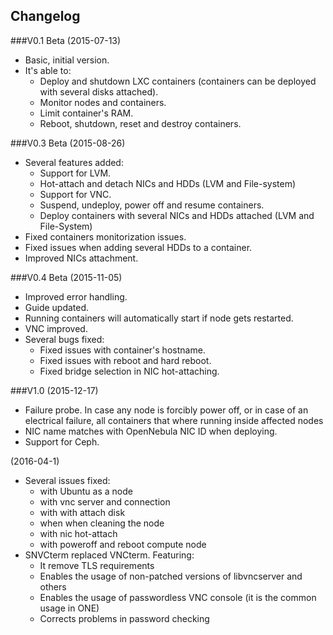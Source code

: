 ## Changelog

###V0.1 Beta (2015-07-13)

* Basic, initial version.
* It's able to:
    * Deploy and shutdown LXC containers (containers can be deployed with several disks attached).
    * Monitor nodes and containers.
    * Limit container's RAM.
    * Reboot, shutdown, reset and destroy containers.


###V0.3 Beta (2015-08-26)

* Several features added:
    * Support for LVM.
    * Hot-attach and detach NICs and HDDs (LVM and File-system)
    * Support for VNC.
    * Suspend, undeploy, power off and resume containers.
    * Deploy containers with several NICs and HDDs attached (LVM and File-System)
* Fixed containers monitorization issues.
* Fixed issues when adding several HDDs to a container.
* Improved NICs attachment.


###V0.4 Beta (2015-11-05)

* Improved error handling.
* Guide updated.
* Running containers will automatically start if node gets restarted.
* VNC improved.
* Several bugs fixed:
	* Fixed issues with container's hostname.
	* Fixed issues with reboot and hard reboot.
	* Fixed bridge selection in NIC hot-attaching.


###V1.0 (2015-12-17)

* Failure probe. In case any node is forcibly power off, or in case of an electrical failure, all containers that where running inside affected nodes
* NIC name matches with OpenNebula NIC ID when deploying.
* Support for Ceph.


(2016-04-1)

* Several issues fixed:
    * with Ubuntu as a node
    * with vnc server and connection 
    * with with attach disk   
    * when when cleaning the node 
    * with nic hot-attach
    * with poweroff and reboot compute node
* SNVCterm replaced VNCterm. Featuring:
    * It remove TLS requirements
    * Enables the usage of non-patched versions of libvncserver and others
    * Enables the usage of passwordless VNC console (it is the common usage in ONE)
    * Corrects problems in password checking
